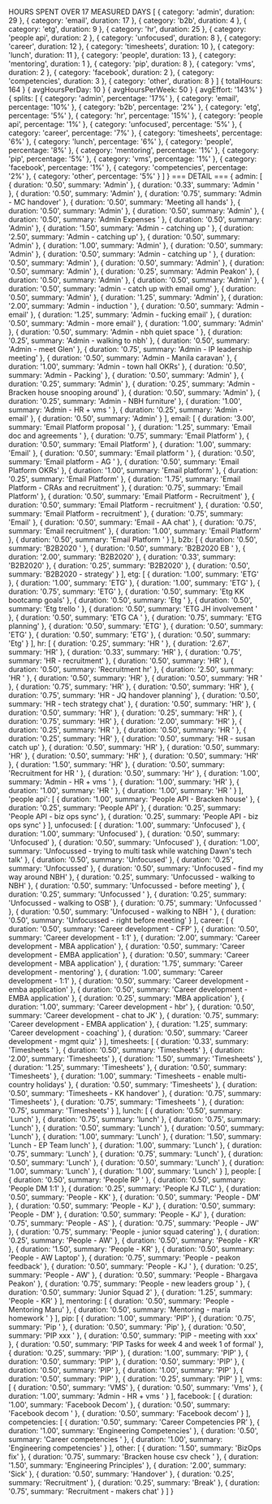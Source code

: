 HOURS SPENT OVER 17 MEASURED DAYS
[ { category: 'admin', duration: 29 },
  { category: 'email', duration: 17 },
  { category: 'b2b', duration: 4 },
  { category: 'etg', duration: 9 },
  { category: 'hr', duration: 25 },
  { category: 'people api', duration: 2 },
  { category: 'unfocused', duration: 8 },
  { category: 'career', duration: 12 },
  { category: 'timesheets', duration: 10 },
  { category: 'lunch', duration: 11 },
  { category: 'people', duration: 13 },
  { category: 'mentoring', duration: 1 },
  { category: 'pip', duration: 8 },
  { category: 'vms', duration: 2 },
  { category: 'facebook', duration: 2 },
  { category: 'competencies', duration: 3 },
  { category: 'other', duration: 8 } ]
{ totalHours: 164 }
{ avgHoursPerDay: 10 }
{ avgHoursPerWeek: 50 }
{ avgEffort: '143%' }
{ splits:
   [ { category: 'admin', percentage: '17%' },
     { category: 'email', percentage: '10%' },
     { category: 'b2b', percentage: '2%' },
     { category: 'etg', percentage: '5%' },
     { category: 'hr', percentage: '15%' },
     { category: 'people api', percentage: '1%' },
     { category: 'unfocused', percentage: '5%' },
     { category: 'career', percentage: '7%' },
     { category: 'timesheets', percentage: '6%' },
     { category: 'lunch', percentage: '6%' },
     { category: 'people', percentage: '8%' },
     { category: 'mentoring', percentage: '1%' },
     { category: 'pip', percentage: '5%' },
     { category: 'vms', percentage: '1%' },
     { category: 'facebook', percentage: '1%' },
     { category: 'competencies', percentage: '2%' },
     { category: 'other', percentage: '5%' } ] }
=== DETAIL ===
{ admin:
   [ { duration: '0.50', summary: 'Admin' },
     { duration: '0.33', summary: 'Admin ' },
     { duration: '0.50', summary: 'Admin' },
     { duration: '0.75', summary: 'Admin - MC handover' },
     { duration: '0.50', summary: 'Meeting all hands' },
     { duration: '0.50', summary: 'Admin' },
     { duration: '0.50', summary: 'Admin' },
     { duration: '0.50', summary: 'Admin Expenses ' },
     { duration: '0.50', summary: 'Admin' },
     { duration: '1.50', summary: 'Admin - catching up ' },
     { duration: '2.50', summary: 'Admin - catching up' },
     { duration: '0.50', summary: 'Admin' },
     { duration: '1.00', summary: 'Admin' },
     { duration: '0.50', summary: 'Admin' },
     { duration: '0.50', summary: 'Admin - catching up ' },
     { duration: '0.50', summary: 'Admin' },
     { duration: '0.50', summary: 'Admin' },
     { duration: '0.50', summary: 'Admin' },
     { duration: '0.25', summary: 'Admin Peakon' },
     { duration: '0.50', summary: 'Admin' },
     { duration: '0.50', summary: 'Admin' },
     { duration: '0.50', summary: 'admin - catch up with email omg' },
     { duration: '0.50', summary: 'Admin' },
     { duration: '1.25', summary: 'Admin' },
     { duration: '2.00', summary: 'Admin - induction ' },
     { duration: '0.50', summary: 'Admin - email' },
     { duration: '1.25', summary: 'Admin - fucking email' },
     { duration: '0.50', summary: 'Admin - more email' },
     { duration: '1.00', summary: 'Admin' },
     { duration: '0.50', summary: 'Admin - nbh quiet space ' },
     { duration: '0.25', summary: 'Admin - walking to nbh' },
     { duration: '0.50', summary: 'Admin - meet Glen' },
     { duration: '0.75', summary: 'Admin - IP leadership meeting' },
     { duration: '0.50', summary: 'Admin - Manila caravan' },
     { duration: '1.00', summary: 'Admin - town hall OKRs' },
     { duration: '0.50', summary: 'Admin - Packing' },
     { duration: '0.50', summary: 'Admin' },
     { duration: '0.25', summary: 'Admin' },
     { duration: '0.25',
       summary: 'Admin - Bracken house snooping around' },
     { duration: '0.50', summary: 'Admin' },
     { duration: '0.25', summary: 'Admin - NBH furniture' },
     { duration: '1.00', summary: 'Admin - HR + vms ' },
     { duration: '0.25', summary: 'Admin - email' },
     { duration: '0.50', summary: 'Admin' } ],
  email:
   [ { duration: '3.00', summary: 'Email Platform proposal ' },
     { duration: '1.25', summary: 'Email doc and agreements ' },
     { duration: '0.75', summary: 'Email Platform' },
     { duration: '0.50', summary: 'Email Platform' },
     { duration: '1.00', summary: 'Email' },
     { duration: '0.50', summary: 'Email platform ' },
     { duration: '0.50', summary: 'Email platform - AG ' },
     { duration: '0.50', summary: 'Email Platform OKRs' },
     { duration: '1.00', summary: 'Email platform' },
     { duration: '0.25', summary: 'Email Platform' },
     { duration: '1.75',
       summary: 'Email Platform - CRAs and recruitment' },
     { duration: '0.75', summary: 'Email Platform' },
     { duration: '0.50', summary: 'Email Platform - Recruitment' },
     { duration: '0.50', summary: 'Email Platform - recruitment' },
     { duration: '0.50', summary: 'Email Platform - recruitment' },
     { duration: '0.75', summary: 'Email' },
     { duration: '0.50', summary: 'Email - AA chat' },
     { duration: '0.75', summary: 'Email recruitment' },
     { duration: '1.00', summary: 'Email Platform' },
     { duration: '0.50', summary: 'Email Platform ' } ],
  b2b:
   [ { duration: '0.50', summary: 'B2B2020 ' },
     { duration: '0.50', summary: 'B2B2020 EB ' },
     { duration: '2.00', summary: 'B2B2020' },
     { duration: '0.33', summary: 'B2B2020' },
     { duration: '0.25', summary: 'B2B2020' },
     { duration: '0.50', summary: 'B2B2020 - strategy' } ],
  etg:
   [ { duration: '1.00', summary: 'ETG' },
     { duration: '1.00', summary: 'ETG' },
     { duration: '1.00', summary: 'ETG' },
     { duration: '0.75', summary: 'ETG' },
     { duration: '0.50', summary: 'Etg KK bootcamp goals' },
     { duration: '0.50', summary: 'Etg ' },
     { duration: '0.50', summary: 'Etg trello ' },
     { duration: '0.50', summary: 'ETG JH involvement ' },
     { duration: '0.50', summary: 'ETG CA ' },
     { duration: '0.75', summary: 'ETG planning' },
     { duration: '0.50', summary: 'ETG' },
     { duration: '0.50', summary: 'ETG' },
     { duration: '0.50', summary: 'ETG' },
     { duration: '0.50', summary: 'Etg' } ],
  hr:
   [ { duration: '0.25', summary: 'HR ' },
     { duration: '2.67', summary: 'HR' },
     { duration: '0.33', summary: 'HR' },
     { duration: '0.75', summary: 'HR - recruitment' },
     { duration: '0.50', summary: 'HR' },
     { duration: '0.50', summary: 'Recruitment hr' },
     { duration: '2.50', summary: 'HR ' },
     { duration: '0.50', summary: 'HR' },
     { duration: '0.50', summary: 'HR ' },
     { duration: '0.75', summary: 'HR' },
     { duration: '0.50', summary: 'HR' },
     { duration: '0.75', summary: 'HR - JQ handover planning' },
     { duration: '0.50',
       summary: 'HR - tech strategy chat' },
     { duration: '0.50', summary: 'HR' },
     { duration: '0.50', summary: 'HR' },
     { duration: '0.25', summary: 'HR' },
     { duration: '0.75', summary: 'HR' },
     { duration: '2.00', summary: 'HR' },
     { duration: '0.25', summary: 'HR ' },
     { duration: '0.50', summary: 'HR ' },
     { duration: '0.25', summary: 'HR' },
     { duration: '0.50', summary: 'HR - susan catch up' },
     { duration: '0.50', summary: 'HR' },
     { duration: '0.50', summary: 'HR' },
     { duration: '0.50', summary: 'HR' },
     { duration: '0.50', summary: 'HR' },
     { duration: '1.50', summary: 'HR' },
     { duration: '0.50', summary: 'Recruitment for HR ' },
     { duration: '0.50', summary: 'Hr' },
     { duration: '1.00', summary: 'Admin - HR + vms ' },
     { duration: '1.00', summary: 'HR' },
     { duration: '1.00', summary: 'HR ' },
     { duration: '1.00', summary: 'HR ' } ],
  'people api':
   [ { duration: '1.00', summary: 'People API - Bracken house' },
     { duration: '0.25', summary: 'People API' },
     { duration: '0.25', summary: 'People API - biz ops sync' },
     { duration: '0.25', summary: 'People API - biz ops sync' } ],
  unfocused:
   [ { duration: '1.00', summary: 'Unfocused' },
     { duration: '1.00', summary: 'Unfocused' },
     { duration: '0.50', summary: 'Unfocused' },
     { duration: '0.50', summary: 'Unfocused' },
     { duration: '1.00',
       summary: 'Unfocussed - trying to multi task while watching Dawn\'s tech talk' },
     { duration: '0.50', summary: 'Unfocused' },
     { duration: '0.25', summary: 'Unfocussed' },
     { duration: '0.50',
       summary: 'Unfocused - find my way around NBH' },
     { duration: '0.25', summary: 'Unfocussed - walking to NBH' },
     { duration: '0.50', summary: 'Unfocussed - before meeting' },
     { duration: '0.25', summary: 'Unfocussed ' },
     { duration: '0.25', summary: 'Unfocussed - walking to OSB' },
     { duration: '0.75', summary: 'Unfocussed ' },
     { duration: '0.50', summary: 'Unfocused - walking to NBH ' },
     { duration: '0.50',
       summary: 'Unfocussed - right before meeting' } ],
  career:
   [ { duration: '0.50', summary: 'Career development - CFP' },
     { duration: '0.50', summary: 'Career development - 1:1' },
     { duration: '2.00',
       summary: 'Career development - MBA application' },
     { duration: '0.50',
       summary: 'Career development - EMBA application' },
     { duration: '0.50',
       summary: 'Career development - MBA application' },
     { duration: '1.75', summary: 'Career development - mentoring' },
     { duration: '1.00', summary: 'Career development - 1:1' },
     { duration: '0.50',
       summary: 'Career development - emba application' },
     { duration: '0.50',
       summary: 'Career development - EMBA application' },
     { duration: '0.25', summary: 'MBA application' },
     { duration: '1.00', summary: 'Career development - hbr' },
     { duration: '0.50', summary: 'Career development - chat to JK' },
     { duration: '0.75',
       summary: 'Career development - EMBA application' },
     { duration: '1.25', summary: 'Career development - coaching' },
     { duration: '0.50', summary: 'Career development - mgmt quiz' } ],
  timesheets:
   [ { duration: '0.33', summary: 'Timesheets ' },
     { duration: '0.50', summary: 'Timesheets' },
     { duration: '2.00', summary: 'Timesheets' },
     { duration: '1.50', summary: 'Timesheets' },
     { duration: '1.25', summary: 'Timesheets' },
     { duration: '0.50', summary: 'Timesheets' },
     { duration: '1.00',
       summary: 'Timesheets - enable multi-country holidays' },
     { duration: '0.50', summary: 'Timesheets' },
     { duration: '0.50', summary: 'Timesheets - KK handover' },
     { duration: '0.75', summary: 'Timesheets' },
     { duration: '0.75', summary: 'Timesheets ' },
     { duration: '0.75', summary: 'Timesheets' } ],
  lunch:
   [ { duration: '0.50', summary: 'Lunch' },
     { duration: '0.75', summary: 'lunch' },
     { duration: '0.75', summary: 'Lunch' },
     { duration: '0.50', summary: 'Lunch' },
     { duration: '0.50', summary: 'Lunch' },
     { duration: '1.00', summary: 'Lunch' },
     { duration: '1.50', summary: 'Lunch - EP Team lunch' },
     { duration: '1.00', summary: 'Lunch' },
     { duration: '0.75', summary: 'Lunch' },
     { duration: '0.75', summary: 'Lunch' },
     { duration: '0.50', summary: 'Lunch' },
     { duration: '0.50', summary: 'Lunch' },
     { duration: '1.00', summary: 'Lunch' },
     { duration: '1.00', summary: 'Lunch' } ],
  people:
   [ { duration: '0.50', summary: 'People RP ' },
     { duration: '0.50', summary: 'People DM 1:1' },
     { duration: '0.25', summary: 'People KJ TLC' },
     { duration: '0.50', summary: 'People - KK' },
     { duration: '0.50', summary: 'People - DM' },
     { duration: '0.50', summary: 'People - KJ' },
     { duration: '0.50', summary: 'People - DM' },
     { duration: '0.50', summary: 'People - KJ' },
     { duration: '0.75', summary: 'People - AS' },
     { duration: '0.75', summary: 'People - JW' },
     { duration: '0.75', summary: 'People - junior squad catering' },
     { duration: '0.25', summary: 'People - AW' },
     { duration: '0.50', summary: 'People - KR' },
     { duration: '1.50', summary: 'People - KR' },
     { duration: '0.50', summary: 'People - AW Laptop' },
     { duration: '0.75', summary: 'People - peakon feedback' },
     { duration: '0.50', summary: 'People - KJ ' },
     { duration: '0.25', summary: 'People - AW' },
     { duration: '0.50', summary: 'People - Bhargava Peakon' },
     { duration: '0.75', summary: 'People - new leaders group ' },
     { duration: '0.50', summary: 'Junior Squad 2' },
     { duration: '1.25', summary: 'People - KR' } ],
  mentoring:
   [ { duration: '0.50', summary: 'People - Mentoring Maru' },
     { duration: '0.50', summary: 'Mentoring - maría homework ' } ],
  pip:
   [ { duration: '1.00', summary: 'PIP' },
     { duration: '0.75', summary: 'Pip ' },
     { duration: '0.50', summary: 'Pip' },
     { duration: '0.50', summary: 'PIP xxx ' },
     { duration: '0.50', summary: 'PIP - meeting with xxx' },
     { duration: '0.50',
       summary: 'PIP Tasks for week 4 and week 1 of formal' },
     { duration: '0.25', summary: 'PIP' },
     { duration: '1.00', summary: 'PIP' },
     { duration: '0.50', summary: 'PIP' },
     { duration: '0.50', summary: 'PIP' },
     { duration: '0.50', summary: 'PIP' },
     { duration: '1.00', summary: 'PIP' },
     { duration: '0.50', summary: 'PIP' },
     { duration: '0.25', summary: 'PIP' } ],
  vms:
   [ { duration: '0.50', summary: 'VMS' },
     { duration: '0.50', summary: 'Vms' },
     { duration: '1.00', summary: 'Admin - HR + vms ' } ],
  facebook:
   [ { duration: '1.00', summary: 'Facebook Decom' },
     { duration: '0.50', summary: 'Facebook decom ' },
     { duration: '0.50', summary: 'Facebook decom' } ],
  competencies:
   [ { duration: '0.50', summary: 'Career Competencies PR' },
     { duration: '1.00', summary: 'Engineering Competencies' },
     { duration: '0.50', summary: 'Career competencies ' },
     { duration: '1.00', summary: 'Engineering competencies' } ],
  other:
   [ { duration: '1.50', summary: 'BizOps fix' },
     { duration: '0.75', summary: 'Bracken house csv check ' },
     { duration: '1.50', summary: 'Engineering Principles' },
     { duration: '2.00', summary: 'Sick' },
     { duration: '0.50', summary: 'Handover' },
     { duration: '0.25', summary: 'Recruitment' },
     { duration: '0.25', summary: 'Break' },
     { duration: '0.75', summary: 'Recruitment - makers chat' } ] }